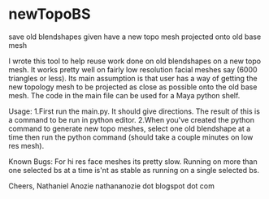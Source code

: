 newTopoBS
=========

save old blendshapes given have a new topo mesh projected onto old base mesh

I wrote this tool to help reuse work done on old blendshapes on a new topo mesh.  It works pretty well on fairly low resolution facial meshes say (6000 triangles or less).
Its main assumption is that user has a way of getting the new topology mesh to be projected as close as possible onto the old base mesh.
The code in the main file can be used for a Maya python shelf.

Usage:
1.First run the main.py.  It should give directions.  The result of this is a command to be run in python editor.
2.When you've created the python command to generate new topo meshes,  select one old blendshape at a time 
then run the python command (should take a couple minutes on low res mesh).

Known Bugs:
For hi res face meshes its pretty slow.  Running on more than one selected bs at a time is'nt as stable as running on a single selected bs.


Cheers,
Nathaniel Anozie
nathananozie dot blogspot dot com
